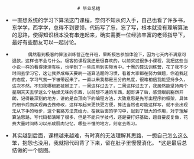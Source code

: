 
								# 毕业总结

* 一直想系统的学习下算法这门课程，奈何不知从何入手，自己也看了许多书，东学学，西学学，总得不到要领，代码写了忘，忘了写，根本就没有理解算法的思路，使得知识根本没有串连起来，确实需要一位经验丰富的老师指导下，最好有些朋友可以一起讨论。
*			偶然看到极客的算法训练营正在开班，果断报告参加体验下，因为七天内不满意可退款，这样也不会亏什么。极客的课程我还是很喜欢的，以前买过很多小课程，我把这些当小说一样的看得津津有味，也学到了一些应用到实际当中，十周的算法训练营，花了我不少时间去学习它，这让我养成每天要刷一道算法题的习惯，看着大家都在努力做题，你追我赶的态度，学习气氛一下被带起来了。一直以来我都是三分的热度，很难相信我能坚持多久，这次不然，不知我哪根筋被掰正了，一周这样过去了，二周这样过去了，我居然能坚持两个星期天天去学这么个枯燥无味的东西，以前想不通的东西，超哥讲了后，感觉眼前豁然开朗，记得最深刻的地方，讲的是自顶向下的编程方法，大致意思是先写出程序的框架，具体的细节后面实现再去做修改，这样写起来更快更方便，算法当然也可能这样写，就不会出现无从下手的地步，这个套路方法真给力，在我后面的学习中，起到了很大的作用，对于理解算法思路，写代码都清晰了很多，但是不能只学技巧，还是要打好基础，题目要反复做，花费大量时间练习以形成肌肉记忆，哪些不懂的地方，刻意去练习。
*	其实越到后面，课程越来越难，有时真的无法理解其思路，一想自己怎么这么笨，抱怨也没用，我就把代码背了下来，留在肚子里慢慢消化。
*这是最后总结做的一个脑图。